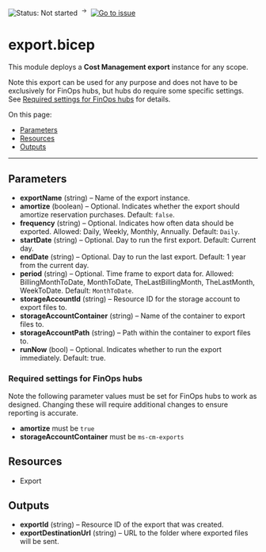 ![Status: Not started](https://img.shields.io/badge/status-not%20started-red) &nbsp;<sup>→</sup>&nbsp;
[![Go to issue](https://img.shields.io/github/issues/detail/state/microsoft/cloud-hubs/1)](https://github.com/microsoft/cloud-hubs/issues/1)

# export.bicep

This module deploys a **Cost Management export** instance for any scope.

Note this export can be used for any purpose and does not have to be exclusively for FinOps hubs, but hubs do require some specific settings. See [Required settings for FinOps hubs](#required-settings-for-finops-hubs) for details.

On this page:

- [Parameters](#parameters)
- [Resources](#resources)
- [Outputs](#outputs)

---

## Parameters

- **exportName** (string) – Name of the export instance.
- **amortize** (boolean) – Optional. Indicates whether the export should amortize reservation purchases. Default: `false`.
- **frequency** (string) – Optional. Indicates how often data should be exported. Allowed: Daily, Weekly, Monthly, Annually. Default: `Daily`.
- **startDate** (string) – Optional. Day to run the first export. Default: Current day.
- **endDate** (string) – Optional. Day to run the last export. Default: 1 year from the current day.
- **period** (string) – Optional. Time frame to export data for. Allowed: BillingMonthToDate, MonthToDate, TheLastBillingMonth, TheLastMonth, WeekToDate. Default: `MonthToDate`.
- **storageAccountId** (string) – Resource ID for the storage account to export files to.
- **storageAccountContainer** (string) – Name of the container to export files to.
- **storageAccountPath** (string) – Path within the container to export files to.
- **runNow** (bool) – Optional. Indicates whether to run the export immediately. Default: true.

### Required settings for FinOps hubs

Note the following parameter values must be set for FinOps hubs to work as designed. Changing these will require additional changes to ensure reporting is accurate.

- **amortize** must be `true`
- **storageAccountContainer** must be `ms-cm-exports`

## Resources

- Export

## Outputs

- **exportId** (string) – Resource ID of the export that was created.
- **exportDestinationUrl** (string) – URL to the folder where exported files will be sent.
